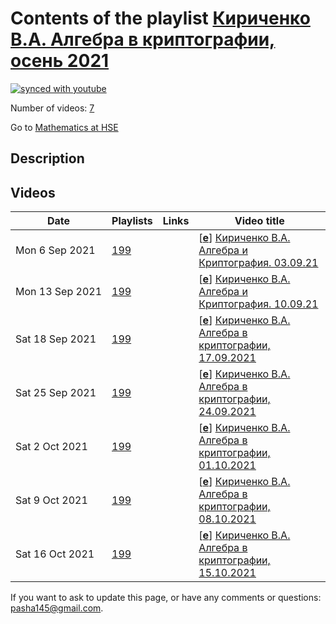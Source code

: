 # Contents of the playlist [Кириченко В.А. Алгебра в криптографии, осень 2021](https://www.youtube.com/playlist?list=PLq3E5oubNNoACppp_-VFrwiKRs_d3yH3i)

[![synced with youtube](https://img.shields.io/github/last-commit/mathphysschool/mathphysschool.github.io/autoupdate1?label=synced%20with%20youtube)](https://github.com/mathphysschool/mathphysschool.github.io/commits/autoupdate1)

Number of videos: [7](#videos)

Go to [Mathematics at HSE](../README.md)

## Description



## Videos

|Date|Playlists|Links|Video title|
|---|---|---|---|
| Mon&nbsp;6&nbsp;Sep&nbsp;2021 | [199](../playlists/199 "Кириченко В.А. Алгебра в криптографии, осень 2021") |  | [[**e**](https://studio.youtube.com/video/N8I78ny88zw/edit "Edit")] [Кириченко В.А. Алгебра и Криптография. 03.09.21](https://www.youtube.com/watch?v=N8I78ny88zw&list=PLq3E5oubNNoACppp_-VFrwiKRs_d3yH3i) |
| Mon&nbsp;13&nbsp;Sep&nbsp;2021 | [199](../playlists/199 "Кириченко В.А. Алгебра в криптографии, осень 2021") |  | [[**e**](https://studio.youtube.com/video/oCeJYMQlvE8/edit "Edit")] [Кириченко В.А. Алгебра и Криптография. 10.09.21](https://www.youtube.com/watch?v=oCeJYMQlvE8&list=PLq3E5oubNNoACppp_-VFrwiKRs_d3yH3i) |
| Sat&nbsp;18&nbsp;Sep&nbsp;2021 | [199](../playlists/199 "Кириченко В.А. Алгебра в криптографии, осень 2021") |  | [[**e**](https://studio.youtube.com/video/u53BH33yK4k/edit "Edit")] [Кириченко В.А. Алгебра в криптографии, 17.09.2021](https://www.youtube.com/watch?v=u53BH33yK4k&list=PLq3E5oubNNoACppp_-VFrwiKRs_d3yH3i) |
| Sat&nbsp;25&nbsp;Sep&nbsp;2021 | [199](../playlists/199 "Кириченко В.А. Алгебра в криптографии, осень 2021") |  | [[**e**](https://studio.youtube.com/video/NnpI5qvmsac/edit "Edit")] [Кириченко В.А. Алгебра в криптографии, 24.09.2021](https://www.youtube.com/watch?v=NnpI5qvmsac&list=PLq3E5oubNNoACppp_-VFrwiKRs_d3yH3i) |
| Sat&nbsp;2&nbsp;Oct&nbsp;2021 | [199](../playlists/199 "Кириченко В.А. Алгебра в криптографии, осень 2021") |  | [[**e**](https://studio.youtube.com/video/DEaqL2JCyx8/edit "Edit")] [Кириченко В.А. Алгебра в криптографии, 01.10.2021](https://www.youtube.com/watch?v=DEaqL2JCyx8&list=PLq3E5oubNNoACppp_-VFrwiKRs_d3yH3i) |
| Sat&nbsp;9&nbsp;Oct&nbsp;2021 | [199](../playlists/199 "Кириченко В.А. Алгебра в криптографии, осень 2021") |  | [[**e**](https://studio.youtube.com/video/-NQKbPZXQ2g/edit "Edit")] [Кириченко В.А. Алгебра в криптографии, 08.10.2021](https://www.youtube.com/watch?v=-NQKbPZXQ2g&list=PLq3E5oubNNoACppp_-VFrwiKRs_d3yH3i) |
| Sat&nbsp;16&nbsp;Oct&nbsp;2021 | [199](../playlists/199 "Кириченко В.А. Алгебра в криптографии, осень 2021") |  | [[**e**](https://studio.youtube.com/video/bRbkE5iAdFw/edit "Edit")] [Кириченко В.А. Алгебра в криптографии, 15.10.2021](https://www.youtube.com/watch?v=bRbkE5iAdFw&list=PLq3E5oubNNoACppp_-VFrwiKRs_d3yH3i) |


 If you want to ask to update this page, or have any comments or questions: <pasha145@gmail.com>.